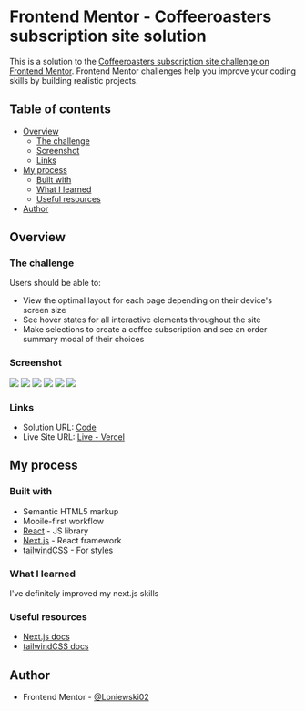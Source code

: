 # Frontend Mentor - Coffeeroasters subscription site solution

This is a solution to the [Coffeeroasters subscription site challenge on Frontend Mentor](https://www.frontendmentor.io/challenges/coffeeroasters-subscription-site-5Fc26HVY6). Frontend Mentor challenges help you improve your coding skills by building realistic projects. 

## Table of contents

- [Overview](#overview)
  - [The challenge](#the-challenge)
  - [Screenshot](#screenshot)
  - [Links](#links)
- [My process](#my-process)
  - [Built with](#built-with)
  - [What I learned](#what-i-learned)
  - [Useful resources](#useful-resources)
- [Author](#author)

## Overview

### The challenge

Users should be able to:

- View the optimal layout for each page depending on their device's screen size
- See hover states for all interactive elements throughout the site
- Make selections to create a coffee subscription and see an order summary modal of their choices

### Screenshot

![](./screens/Screenshot_1.png)
![](./screens/Screenshot_2.png)
![](./screens/Screenshot_3.png)
![](./screens/Screenshot_4.png)
![](./screens/Screenshot_5.png)
![](./screens/Screenshot_6.png)

### Links

- Solution URL: [Code](https://github.com/Loniewski02/fm-Coffeeroasters-subscription-site)
- Live Site URL: [Live - Vercel](https://fm-coffeeroasters-subscription-site.vercel.app/)

## My process

### Built with

- Semantic HTML5 markup
- Mobile-first workflow
- [React](https://reactjs.org/) - JS library
- [Next.js](https://nextjs.org/) - React framework
- [tailwindCSS](https://tailwindcss.com/) - For styles

### What I learned

I've definitely improved my next.js skills

### Useful resources

- [Next.js docs](https://nextjs.org/docs)
- [tailwindCSS docs](https://tailwindcss.com/docs/)

## Author

- Frontend Mentor - [@Loniewski02](https://www.frontendmentor.io/profile/Loniewski02)